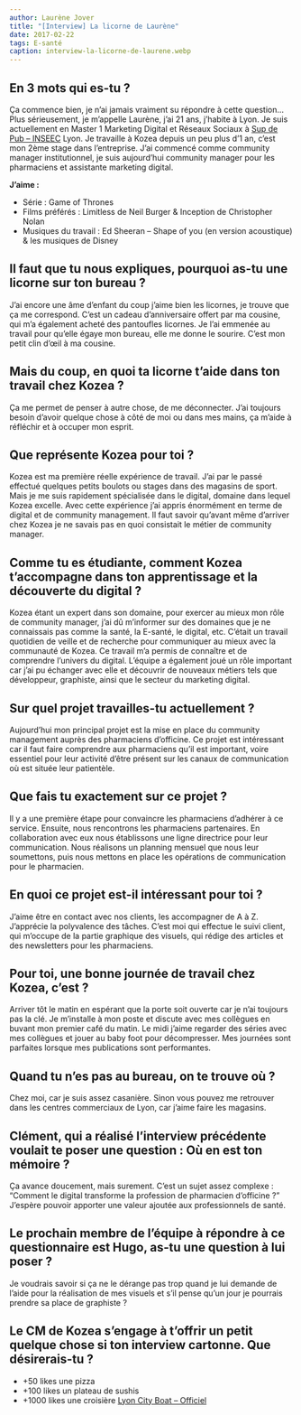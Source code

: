 ```yaml
---
author: Laurène Jover
title: "[Interview] La licorne de Laurène"
date: 2017-02-22
tags: E-santé
caption: interview-la-licorne-de-laurene.webp
---
```


## En 3 mots qui es-tu ?

Ça commence bien, je n’ai jamais vraiment su répondre à cette question… Plus sérieusement, je m’appelle Laurène, j’ai 21 ans, j’habite à Lyon. Je suis actuellement en Master 1 Marketing Digital et Réseaux Sociaux à [Sup de Pub – INSEEC](https://www.facebook.com/sup2pub/) Lyon. Je travaille à Kozea depuis un peu plus d’1 an, c’est mon 2ème stage dans l’entreprise. J’ai commencé comme community manager institutionnel, je suis aujourd’hui community manager pour les pharmaciens et assistante marketing digital.

**J’aime :**

- Série : Game of Thrones
- Films préférés : Limitless de Neil Burger & Inception de Christopher Nolan
- Musiques du travail : Ed Sheeran – Shape of you (en version acoustique) & les musiques de Disney

## Il faut que tu nous expliques, pourquoi as-tu une licorne sur ton bureau ?

J’ai encore une âme d’enfant du coup j’aime bien les licornes, je trouve que ça me correspond. C’est un cadeau d’anniversaire offert par ma cousine, qui m’a également acheté des pantoufles licornes. Je l’ai emmenée au travail pour qu’elle égaye mon bureau, elle me donne le sourire. C’est mon petit clin d’œil à ma cousine.

## Mais du coup, en quoi ta licorne t’aide dans ton travail chez Kozea ?

Ça me permet de penser à autre chose, de me déconnecter. J’ai toujours besoin d’avoir quelque chose à côté de moi ou dans mes mains, ça m’aide à réfléchir et à occuper mon esprit.

## Que représente Kozea pour toi ?

Kozea est ma première réelle expérience de travail. J’ai par le passé effectué quelques petits boulots ou stages dans des magasins de sport. Mais je me suis rapidement spécialisée dans le digital, domaine dans lequel Kozea excelle. Avec cette expérience j’ai appris énormément en terme de digital et de community management. Il faut savoir qu’avant même d’arriver chez Kozea je ne savais pas en quoi consistait le métier de community manager.

## Comme tu es étudiante, comment Kozea t’accompagne dans ton apprentissage et la découverte du digital ?

Kozea étant un expert dans son domaine, pour exercer au mieux mon rôle de community manager, j’ai dû m’informer sur des domaines que je ne connaissais pas comme la santé, la E-santé, le digital, etc. C’était un travail quotidien de veille et de recherche pour communiquer au mieux avec la communauté de Kozea. Ce travail m’a permis de connaître et de comprendre l’univers du digital. L’équipe a également joué un rôle important car j’ai pu échanger avec elle et découvrir de nouveaux métiers tels que développeur, graphiste, ainsi que le secteur du marketing digital.

## Sur quel projet travailles-tu actuellement ?

Aujourd’hui mon principal projet est la mise en place du community management auprès des pharmaciens d’officine. Ce projet est intéressant car il faut faire comprendre aux pharmaciens qu’il est important, voire essentiel pour leur activité d’être présent sur les canaux de communication où est située leur patientèle.

## Que fais tu exactement sur ce projet ?

Il y a une première étape pour convaincre les pharmaciens d’adhérer à ce service. Ensuite, nous rencontrons les pharmaciens partenaires. En collaboration avec eux nous établissons une ligne directrice pour leur communication. Nous réalisons un planning mensuel que nous leur soumettons, puis nous mettons en place les opérations de communication pour le pharmacien.

## En quoi ce projet est-il intéressant pour toi ?

J’aime être en contact avec nos clients, les accompagner de A à Z. J’apprécie la polyvalence des tâches. C’est moi qui effectue le suivi client, qui m’occupe de la partie graphique des visuels, qui rédige des articles et des newsletters pour les pharmaciens.

## Pour toi, une bonne journée de travail chez Kozea, c’est ?

Arriver tôt le matin en espérant que la porte soit ouverte car je n’ai toujours pas la clé. Je m’installe à mon poste et discute avec mes collègues en buvant mon premier café du matin. Le midi j’aime regarder des séries avec mes collègues et jouer au baby foot pour décompresser. Mes journées sont parfaites lorsque mes publications sont performantes.

## Quand tu n’es pas au bureau, on te trouve où ?

Chez moi, car je suis assez casanière. Sinon vous pouvez me retrouver dans les centres commerciaux de Lyon, car j’aime faire les magasins.

## Clément, qui a réalisé l’interview précédente voulait te poser une question : Où en est ton mémoire ?

Ça avance doucement, mais surement. C’est un sujet assez complexe : “Comment le digital transforme la profession de pharmacien d’officine ?” J’espère pouvoir apporter une valeur ajoutée aux professionnels de santé.

## Le prochain membre de l’équipe à répondre à ce questionnaire est Hugo, as-tu une question à lui poser ?

Je voudrais savoir si ça ne le dérange pas trop quand je lui demande de l’aide pour la réalisation de mes visuels et s’il pense qu’un jour je pourrais prendre sa place de graphiste ?

## Le CM de Kozea s’engage à t’offrir un petit quelque chose si ton interview cartonne. Que désirerais-tu ?

- +50 likes une pizza
- +100 likes un plateau de sushis
- +1000 likes une croisière [Lyon City Boat – Officiel](https://www.facebook.com/lyoncityboat.croisieres/)
